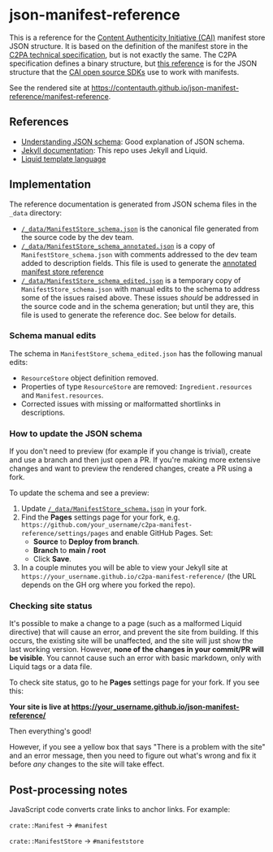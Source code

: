 # json-manifest-reference

This is a reference for the [Content Authenticity Initiative (CAI)](https://contentauthenticity.org/) manifest store JSON structure.  It is based on the definition of the manifest store in the [C2PA technical specification](https://c2pa.org/specifications/specifications/1.3/specs/C2PA_Specification.html), but is not exactly the same.  The C2PA specification defines a binary structure, but [this reference](reference) is for the JSON structure that the [CAI open source SDKs](https://opensource.contentauthenticity.org/docs/introduction) use to work with manifests.

See the rendered site at <https://contentauth.github.io/json-manifest-reference/manifest-reference>.

## References

- [Understanding JSON schema](https://json-schema.org/understanding-json-schema/index.html): Good explanation of JSON schema.
- [Jekyll documentation](https://jekyllrb.com/docs/): This repo uses Jekyll and Liquid.
- [Liquid template language](https://shopify.github.io/liquid/)


## Implementation

The reference documentation is generated from JSON schema files in the `_data` directory:
- [`/_data/ManifestStore_schema.json`](./_data/ManifestStore_schema.json) is the canonical file generated from the source code by the dev team.
- [`/_data/ManifestStore_schema_annotated.json`](./_data/ManifestStore_schema_annotated.json) is a copy of `ManifestStore_schema.json` with comments addressed to the dev team added to description fields.  This file is used to generate the [annotated manifest store reference](https://contentauth.github.io/json-manifest-reference/annotated-manifest-reference) 
- [`/_data/ManifestStore_schema_edited.json`](./_data/ManifestStore_schema_edited.json) is a temporary copy of `ManifestStore_schema.json` with manual edits to the schema to address some of the issues raised above.  These issues _should_ be addressed in the source code and in the schema generation; but until they are, this file is used to generate the reference doc.  See below for details.

### Schema manual edits

The schema in `ManifestStore_schema_edited.json` has the following manual edits:
- `ResourceStore` object definition removed.
- Properties of type `ResourceStore` are removed: `Ingredient.resources` and `Manifest.resources`.
- Corrected issues with missing or malformatted shortlinks in descriptions.

### How to update the JSON schema

If you don't need to preview (for example if you change is trivial), create and use a branch and then just open a PR.
If you're making more extensive changes and want to preview the rendered changes, create a PR using a fork.  

To update the schema and see a preview:

1. Update [`/_data/ManifestStore_schema.json`](./_data/ManifestStore_schema.json) in your fork.
2. Find the **Pages** settings page for your fork, e.g. `https://github.com/your_username/c2pa-manifest-reference/settings/pages` and enable GitHub Pages.  Set:
    - **Source** to **Deploy from branch**.
    - **Branch** to **main / root**
    - Click **Save**.
3. In a couple minutes you will be able to view your Jekyll site at `https://your_username.github.io/c2pa-manifest-reference/` (the URL depends on the GH org where you forked the repo).

### Checking site status

It's possible to make a change to a page (such as a malformed Liquid directive) that will cause an error, and prevent the site from building.  If this occurs, the existing site will be unaffected, and the site will just show the last working version. However, **none of the changes in your commit/PR will be visible**.  You cannot cause such an error with basic markdown, only with Liquid tags or a data file.

To check site status, go to he **Pages** settings page for your fork. If you see this:

**Your site is live at https://your_username.github.io/json-manifest-reference/**

Then everything's good!

However, if you see a yellow box that says "There is a problem with the site" and an error message, then you need to figure out what's wrong and fix it before _any_ changes to the site will take effect.


## Post-processing notes

JavaScript code converts crate links to anchor links.  For example:

`crate::Manifest` -> `#manifest`

`crate::ManifestStore` -> `#manifeststore`






